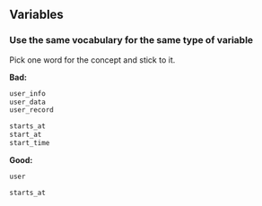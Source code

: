 ## **Variables**
### Use the same vocabulary for the same type of variable

Pick one word for the concept and stick to it.

**Bad:**
```ruby
user_info
user_data
user_record

starts_at
start_at
start_time
```

**Good:**
```ruby
user

starts_at
```
